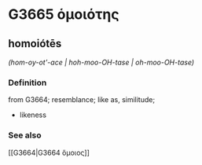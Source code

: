 # G3665 ὁμοιότης

## homoiótēs

_(hom-oy-ot'-ace | hoh-moo-OH-tase | oh-moo-OH-tase)_

### Definition

from G3664; resemblance; like as, similitude; 

- likeness

### See also

[[G3664|G3664 ὅμοιος]]
